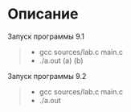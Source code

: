 # Описание

Запуск программы 9.1
>- gcc sources/lab.c main.c
>- ./a.out (a) (b)

Запуск программы 9.2
>- gcc sources/lab.c main.c
>- ./a.out 
